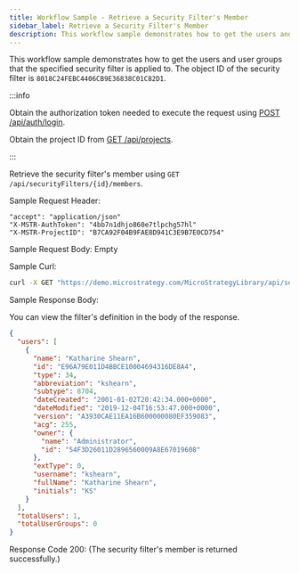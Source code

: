 ```yaml
---
title: Workflow Sample - Retrieve a Security Filter's Member
sidebar_label: Retrieve a Security Filter's Member
description: This workflow sample demonstrates how to get the users and user groups that the specified security filter is applied to.
---
```


This workflow sample demonstrates how to get the users and user groups that the specified security filter is applied to. The object ID of the security filter is `8018C24FEBC4406CB9E36838C01C82D1`.

:::info

Obtain the authorization token needed to execute the request using [POST /api/auth/login](https://demo.microstrategy.com/MicroStrategyLibrary/api-docs/index.html#/Authentication/postLogin).

Obtain the project ID from [GET /api/projects](https://demo.microstrategy.com/MicroStrategyLibrary/api-docs/index.html#/Projects/getProjects_1).

:::

Retrieve the security filter's member using `GET /api/securityFilters/{id}/members`.

Sample Request Header:

```http
"accept": "application/json"
"X-MSTR-AuthToken": "4bb7n1dhjo860e7tlpchg57hl"
"X-MSTR-ProjectID": "B7CA92F04B9FAE8D941C3E9B7E0CD754"
```

Sample Request Body: Empty

Sample Curl:

```bash
curl -X GET "https://demo.microstrategy.com/MicroStrategyLibrary/api/securityFilters/8018C24FEBC4406CB9E36838C01C82D1/members" -H "accept: application/json" -H "X-MSTR-AuthToken: 4bb7n1dhjo860e7tlpchg57hl" -H "X-MSTR-ProjectID: B7CA92F04B9FAE8D941C3E9B7E0CD754"
```

Sample Response Body:

You can view the filter's definition in the body of the response.

```json
{
  "users": [
    {
      "name": "Katharine Shearn",
      "id": "E96A79E011D4BBCE10004694316DE8A4",
      "type": 34,
      "abbreviation": "kshearn",
      "subtype": 8704,
      "dateCreated": "2001-01-02T20:42:34.000+0000",
      "dateModified": "2019-12-04T16:53:47.000+0000",
      "version": "A3930CAE11EA16B600000080EF359083",
      "acg": 255,
      "owner": {
        "name": "Administrator",
        "id": "54F3D26011D2896560009A8E67019608"
      },
      "extType": 0,
      "username": "kshearn",
      "fullName": "Katharine Shearn",
      "initials": "KS"
    }
  ],
  "totalUsers": 1,
  "totalUserGroups": 0
}
```

Response Code 200: (The security filter's member is returned successfully.)
